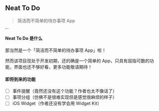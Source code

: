 ## Neat To Do

> 简洁而不简单的待办事项 App

<img src="https://i.loli.net/2020/09/24/SyQiMjgNH7LYRx5.jpg" alt="icon" style="zoom: 25%;" />

#### Neat To Do 是什么

那当然是一个「简洁而不简单的待办事项 App」啦！

然而该项目现处于开发初期，还的确是一个简单的 App，只具有屈指可数的功能，界面也还不够好看，更多功能敬请期待！

#### 即将到来的功能

- [ ] 事件提醒（竟然还没有这个功能？作者也太不像话了）
- [ ] 事项分组（仿佛不是很难实现但是感觉很麻烦的样子）
- [ ] iOS Widget（作者还没有学会用 Widget Kit）

